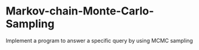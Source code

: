 # Markov-chain-Monte-Carlo-Sampling
Implement a program to answer a specific query by using MCMC sampling
